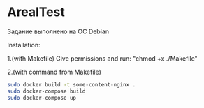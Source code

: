 # ArealTest

Задание выполнено на ОС Debian

Installation:

1.(with Makefile)
Give permissions and run: "chmod +x ./Makefile"

2.(with command from Makefile)
```bash
sudo docker build -t some-content-nginx .
sudo docker-compose build
sudo docker-compose up
```
